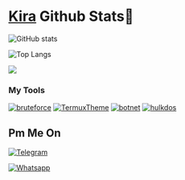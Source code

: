 # [Kira](https://github.com/L0rdK1r422) Github Stats👾 
![GitHub stats](https://github-readme-stats.vercel.app/api?username=L0rdK1r422&show_icons=true&theme=blueberry)

![Top Langs](https://github-readme-stats.vercel.app/api/top-langs/?username=L0rdK1r422&layout=compact&theme=blueberry)

<a href="https://github.com/L0rdK1r422">
  <img align="center" src="https://github-readme-stats.vercel.app/api/top-langs/?username=L0rdK1r422&theme=blueberry&hide_langs_below=1" />
</a>

### My Tools

<a href="https://github.com/L0rdK1r422/bruteforce"><img title="bruteforce" src="https://github-readme-stats.vercel.app/api/pin/?username=L0rdK1r422&repo=bruteforce&theme=radical"></a>
<a href="https://github.com/L0rdK1r422/TermuxTheme"><img title="TermuxTheme" src="https://github-readme-stats.vercel.app/api/pin/?username=L0rdK1r422&repo=TermuxTheme&theme=highcontrast"></a>
<a href="https://github.com/L0rdK1r422/botnet"><img title="botnet" src="https://github-readme-stats.vercel.app/api/pin/?username=L0rdK1r422&repo=botnet&theme=vision-friendly-dark"></a>
<a href="https://github.com/L0rdK1r422/hulkdos"><img title="hulkdos" src="https://github-readme-stats.vercel.app/api/pin/?username=L0rdK1r422&repo=hulkdos&theme=highcontrast"></a>



## Pm Me On
<p align="center"> 


<a href="https://t.me/zedkid69"><img title="Telegram" src="https://img.shields.io/badge/-Telegram-blue"></a>

<a href="https://wa.me/+77073503089"><img title="Whatsapp" src="https://img.shields.io/badge/-Whatsapp-Green"></a>

</p>
